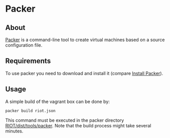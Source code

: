 # Packer

## About
[Packer](https://www.packer.io/) is a command-line tool to create virtual machines 
based on a source configuration file.

## Requirements
To use packer you need to download and install it (compare [Install Packer](https://www.packer.io/docs/installation.html)). 

## Usage
A simple build of the vagrant box can be done by:
```
packer build riot.json
```
This command must be executed in the packer directory [RIOT/dist/tools/packer](https://github.com/RIOT-OS/RIOT/tree/master/dist/tools/packer).
Note that the build process might take several minutes.
